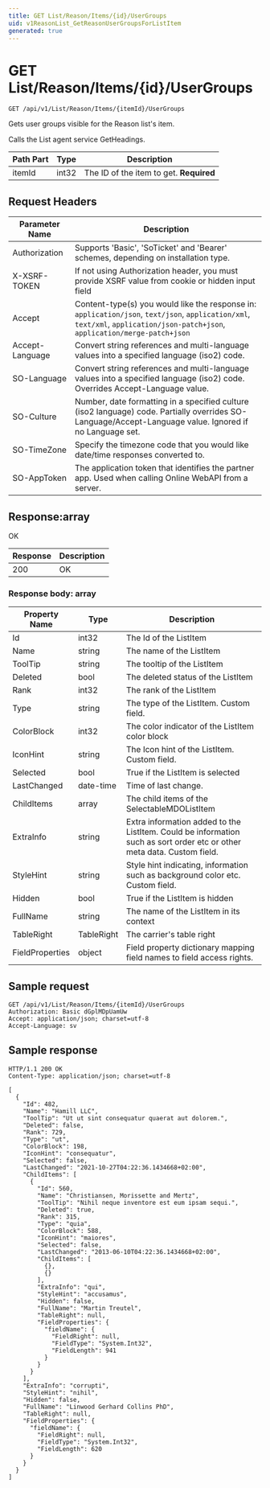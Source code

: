 ```yaml
---
title: GET List/Reason/Items/{id}/UserGroups
uid: v1ReasonList_GetReasonUserGroupsForListItem
generated: true
---
```


# GET List/Reason/Items/{id}/UserGroups

```http
GET /api/v1/List/Reason/Items/{itemId}/UserGroups
```

Gets user groups visible for the Reason list's item.


Calls the List agent service GetHeadings.





| Path Part | Type | Description |
|-----------|------|-------------|
| itemId | int32 | The ID of the item to get. **Required** |



## Request Headers

| Parameter Name | Description |
|----------------|-------------|
| Authorization  | Supports 'Basic', 'SoTicket' and 'Bearer' schemes, depending on installation type. |
| X-XSRF-TOKEN   | If not using Authorization header, you must provide XSRF value from cookie or hidden input field |
| Accept         | Content-type(s) you would like the response in: `application/json`, `text/json`, `application/xml`, `text/xml`, `application/json-patch+json`, `application/merge-patch+json` |
| Accept-Language | Convert string references and multi-language values into a specified language (iso2) code. |
| SO-Language | Convert string references and multi-language values into a specified language (iso2) code. Overrides Accept-Language value. |
| SO-Culture | Number, date formatting in a specified culture (iso2 language) code. Partially overrides SO-Language/Accept-Language value. Ignored if no Language set. |
| SO-TimeZone | Specify the timezone code that you would like date/time responses converted to. |
| SO-AppToken | The application token that identifies the partner app. Used when calling Online WebAPI from a server. |


## Response:array

OK

| Response | Description |
|----------------|-------------|
| 200 | OK |

### Response body: array

| Property Name | Type |  Description |
|----------------|------|--------------|
| Id | int32 | The Id of the ListItem |
| Name | string | The name of the ListItem |
| ToolTip | string | The tooltip of the ListItem |
| Deleted | bool | The deleted status of the ListItem |
| Rank | int32 | The rank of the ListItem |
| Type | string | The type of the ListItem. Custom field. |
| ColorBlock | int32 | The color indicator of the ListItem color block |
| IconHint | string | The Icon hint of the ListItem. Custom field. |
| Selected | bool | True if the ListItem is selected |
| LastChanged | date-time | Time of last change. |
| ChildItems | array | The child items of the SelectableMDOListItem |
| ExtraInfo | string | Extra information added to the ListItem. Could be information such as sort order etc or other meta data. Custom field. |
| StyleHint | string | Style hint indicating, information such as background color etc. Custom field. |
| Hidden | bool | True if the ListItem is hidden |
| FullName | string | The name of the ListItem in its context |
| TableRight | TableRight | The carrier's table right |
| FieldProperties | object | Field property dictionary mapping field names to field access rights. |

## Sample request

```http!
GET /api/v1/List/Reason/Items/{itemId}/UserGroups
Authorization: Basic dGplMDpUamUw
Accept: application/json; charset=utf-8
Accept-Language: sv
```

## Sample response

```http_
HTTP/1.1 200 OK
Content-Type: application/json; charset=utf-8

[
  {
    "Id": 482,
    "Name": "Hamill LLC",
    "ToolTip": "Ut ut sint consequatur quaerat aut dolorem.",
    "Deleted": false,
    "Rank": 729,
    "Type": "ut",
    "ColorBlock": 198,
    "IconHint": "consequatur",
    "Selected": false,
    "LastChanged": "2021-10-27T04:22:36.1434668+02:00",
    "ChildItems": [
      {
        "Id": 560,
        "Name": "Christiansen, Morissette and Mertz",
        "ToolTip": "Nihil neque inventore est eum ipsam sequi.",
        "Deleted": true,
        "Rank": 315,
        "Type": "quia",
        "ColorBlock": 588,
        "IconHint": "maiores",
        "Selected": false,
        "LastChanged": "2013-06-10T04:22:36.1434668+02:00",
        "ChildItems": [
          {},
          {}
        ],
        "ExtraInfo": "qui",
        "StyleHint": "accusamus",
        "Hidden": false,
        "FullName": "Martin Treutel",
        "TableRight": null,
        "FieldProperties": {
          "fieldName": {
            "FieldRight": null,
            "FieldType": "System.Int32",
            "FieldLength": 941
          }
        }
      }
    ],
    "ExtraInfo": "corrupti",
    "StyleHint": "nihil",
    "Hidden": false,
    "FullName": "Linwood Gerhard Collins PhD",
    "TableRight": null,
    "FieldProperties": {
      "fieldName": {
        "FieldRight": null,
        "FieldType": "System.Int32",
        "FieldLength": 620
      }
    }
  }
]
```